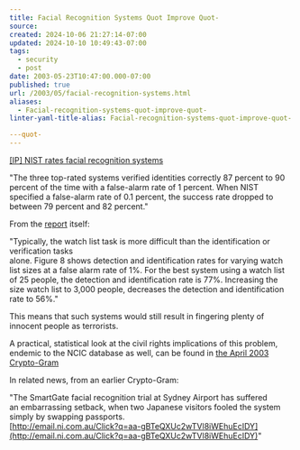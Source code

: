 ```yaml
---
title: Facial Recognition Systems Quot Improve Quot-
source: 
created: 2024-10-06 21:27:14-07:00
updated: 2024-10-10 10:49:43-07:00
tags:
  - security
  - post
date: 2003-05-23T10:47:00.000-07:00
published: true
url: /2003/05/facial-recognition-systems.html
aliases:
  - Facial-recognition-systems-quot-improve-quot-
linter-yaml-title-alias: Facial-recognition-systems-quot-improve-quot-

---quot-
---
```



[\[IP\] NIST rates facial recognition systems](http://www.interesting-people.org/archives/interesting-people/200303/msg00269.html "[IP] NIST rates facial recognition systems")  
  
  
  
"The three top-rated systems verified identities correctly 87 percent to 90 percent of the time with a false-alarm rate of 1 percent. When NIST specified a false-alarm rate of 0.1 percent, the success rate dropped to between 79 percent and 82 percent."  
  
From the [report](http://www.frvt.org/FRVT2002/documents.htm) itself:  
  
"Typically, the watch list task is more difficult than the identification or verification tasks  
alone. Figure 8 shows detection and identification rates for varying watch list sizes at a false alarm rate of 1%. For the best system using a watch list of 25 people, the detection and identification rate is 77%. Increasing the size watch list to 3,000 people, decreases the detection and identification rate to 56%."  
  
This means that such systems would still result in fingering plenty of innocent people as terrorists.  
  
A practical, statistical look at the civil rights implications of this problem, endemic to the NCIC database as well, can be found in [the April 2003 Crypto-Gram](http://www.counterpane.com/crypto-gram-0304.html#7)  
  
In related news, from an earlier Crypto-Gram:  
  
"The SmartGate facial recognition trial at Sydney Airport has suffered  
an embarrassing setback, when two Japanese visitors fooled the system  
simply by swapping passports.  
[http://email.ni.com.au/Click?q=aa-gBTeQXUc2wTVl8iWEhuEcIDY](http://email.ni.com.au/Click?q=aa-gBTeQXUc2wTVl8iWEhuEcIDY)"